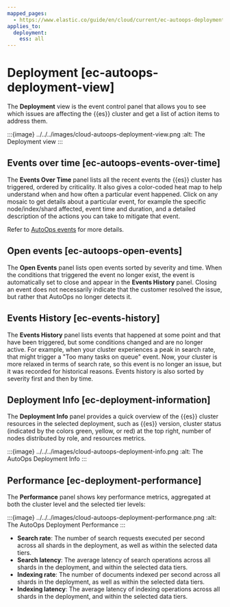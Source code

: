 ```yaml
---
mapped_pages:
  - https://www.elastic.co/guide/en/cloud/current/ec-autoops-deployment-view.html
applies_to:
  deployment:
    ess: all
---
```


# Deployment [ec-autoops-deployment-view]

The **Deployment** view is the event control panel that allows you to see which issues are affecting the {{es}} cluster and get a list of action items to address them.

:::{image} ../../../images/cloud-autoops-deployment-view.png
:alt: The Deployment view
:::

## Events over time [ec-autoops-events-over-time]

The **Events Over Time** panel lists all the recent events the {{es}} cluster has triggered, ordered by criticality. It also gives a color-coded heat map to help understand when and how often a particular event happened. Click on any mosaic to get details about a particular event, for example the specific node/index/shard affected, event time and duration, and a detailed description of the actions you can take to mitigate that event.

Refer to [AutoOps events](ec-autoops-events.md) for more details.


## Open events [ec-autoops-open-events]

The **Open Events** panel lists open events sorted by severity and time. When the conditions that triggered the event no longer exist, the event is automatically set to close and appear in the **Events History** panel. Closing an event does not necessarily indicate that the customer resolved the issue, but rather that AutoOps no longer detects it.


## Events History [ec-events-history]

The **Events History** panel lists events that happened at some point and that have been triggered, but some conditions changed and are no longer active. For example, when your cluster experiences a peak in search rate, that might trigger a "Too many tasks on queue" event. Now, your cluster is more relaxed in terms of search rate, so this event is no longer an issue, but it was recorded for historical reasons. Events history is also sorted by severity first and then by time.


## Deployment Info [ec-deployment-information]

The **Deployment Info** panel provides a quick overview of the {{es}} cluster resources in the selected deployment, such as {{es}} version, cluster status (indicated by the colors green, yellow, or red) at the top right, number of nodes distributed by role, and resources metrics.

:::{image} ../../../images/cloud-autoops-deployment-info.png
:alt: The AutoOps Deployment Info
:::


## Performance [ec-deployment-performance]

The **Performance** panel shows key performance metrics, aggregated at both the cluster level and the selected tier levels:

:::{image} ../../../images/cloud-autoops-deployment-performance.png
:alt: The AutoOps Deployment Performance
:::

* **Search rate**: The number of search requests executed per second across all shards in the deployment, as well as within the selected data tiers.
* **Search latency**: The average latency of search operations across all shards in the deployment, and within the selected data tiers.
* **Indexing rate**: The number of documents indexed per second across all shards in the deployment, as well as within the selected data tiers.
* **Indexing latency**: The average latency of indexing operations across all shards in the deployment, and within the selected data tiers.
